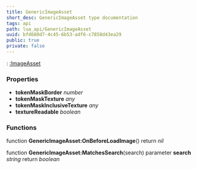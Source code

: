 ```yaml
---
title: GenericImageAsset
short_desc: GenericImageAsset type documentation
tags: api
path: lua_api/GenericImageAsset
uuid: bfd680d7-4c45-6b53-adf6-c7858d43ea29
public: true
private: false
---
```


 : [:ImageAsset](/lua_api/GenericImageAsset)

### Properties

* **tokenMaskBorder** *number* 
* **tokenMaskTexture** *any* 
* **tokenMaskInclusiveTexture** *any* 
* **textureReadable** *boolean* 

### Functions

function **GenericImageAsset:OnBeforeLoadImage**()
  return *nil*

function **GenericImageAsset:MatchesSearch**(search)
  parameter **search** *string*
  return *boolean*
